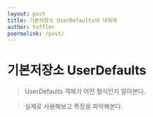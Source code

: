 ```yaml
---
layout: post
title: 기본저장소 UserDefaults에 대하여
author: toffler
poermalink: /post/
---
```


# 기본저장소 UserDefaults
>  UserDefaults 객체가 어떤 형식인지 알아본다.

> 실제로 사용해보고 특징을 파악해본다.

